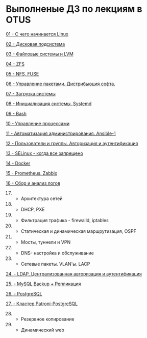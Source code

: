 # Выполненые ДЗ по лекциям в OTUS
[01 - С чего начинается Linux](https://github.com/Aleksey-10081967/HomeWork/tree/main/HW-lesson-01)

[02 - Дисковая подсистема](https://github.com/Aleksey-10081967/HomeWork/tree/main/HW-lesson-02)

[03  - Файловые системы и LVM](https://github.com/Aleksey-10081967/HomeWork/tree/main/HW-lesson-03)

[04  - ZFS](https://github.com/Aleksey-10081967/HomeWork/tree/main/HW-lesson-04)

[05  - NFS, FUSE](https://github.com/Aleksey-10081967/HomeWork/tree/main/HW-lesson-05)

[06  - Управление пакетами. Дистрибьюция софта.](https://github.com/Aleksey-10081967/HomeWork/tree/main/HW-lesson-06)

[07  - Загрузка системы](https://github.com/Aleksey-10081967/HomeWork/tree/main/HW-lesson-07)

[08  - Инициализация системы. Systemd](https://github.com/Aleksey-10081967/HomeWork/tree/main/HW-lesson-08)

[09  - Bash](https://github.com/Aleksey-10081967/HomeWork/tree/main/HW-lesson-09)

[10  - Управление процессами](https://github.com/Aleksey-10081967/HomeWork/tree/main/HW-lesson-11)

[11  - Автоматизация администрирования. Ansible-1](https://github.com/Aleksey-10081967/HomeWork/tree/main/HW-lesson-14)

[12  - Пользователи и группы. Авторизация и аутентификация](https://github.com/Aleksey-10081967/HomeWork/tree/main/HW-lesson-15)

[13  - SELinux - когда все запрещено](https://github.com/Aleksey-10081967/HomeWork/tree/main/HW-lesson-17)

[14  - Docker](https://github.com/Aleksey-10081967/HomeWork/tree/main/HW-lesson-18)

[15  - Prometheus, Zabbix](https://github.com/Aleksey-10081967/HomeWork/tree/main/HW-lesson-20)

[16  - Сбор и анализ логов](https://github.com/Aleksey-10081967/HomeWork/tree/main/HW-lesson-23)

17.  - Архитектура сетей   

18.  - DHCP, PXE

19.  - Фильтрация трафика - firewalld, iptables

20.  - Статическая и динамическая маршрутизация, OSPF

21.  - Мосты, туннели и VPN

22.  - DNS- настройка и обслуживание

23.  - Сетевые пакеты. VLAN'ы. LACP

[24. - LDAP. Централизованная авторизация и аутентификация](https://github.com/Aleksey-10081967/HomeWork/tree/main/HW-lesson-34)

[25. - MySQL Backup + Репликация](https://github.com/Aleksey-10081967/HomeWork/tree/main/HW-lesson-39)

[26. - PostgreSQL](https://github.com/Aleksey-10081967/HomeWork/tree/main/HW-lesson-40)

[27. - Кластер Patroni-PostgreSQL](https://github.com/Aleksey-10081967/HomeWork/tree/main/HW-lesson-40-a)

28.  - Резервное копирование

29.  - Динамический web
